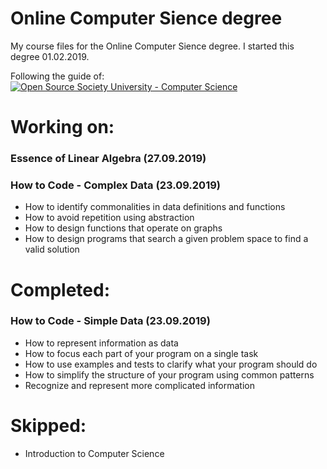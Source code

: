 # Online Computer Sience degree
My course files for the Online Computer Sience degree. I started this degree 01.02.2019.

Following the guide of: 
[![Open Source Society University - Computer Science](https://img.shields.io/badge/OSSU-computer--science-blue.svg)](https://github.com/ossu/computer-science)

# Working on:
### Essence of Linear Algebra (27.09.2019)

### How to Code - Complex Data (23.09.2019)
- How to identify commonalities in data definitions and functions
- How to avoid repetition using abstraction
- How to design functions that operate on graphs
- How to design programs that search a given problem space to find a valid solution


# Completed: 
### How to Code - Simple Data (23.09.2019)
- How to represent information as data
- How to focus each part of your program on a single task
- How to use examples and tests to clarify what your program should do
- How to simplify the structure of your program using common patterns
- Recognize and represent more complicated information


# Skipped:
- Introduction to Computer Science
